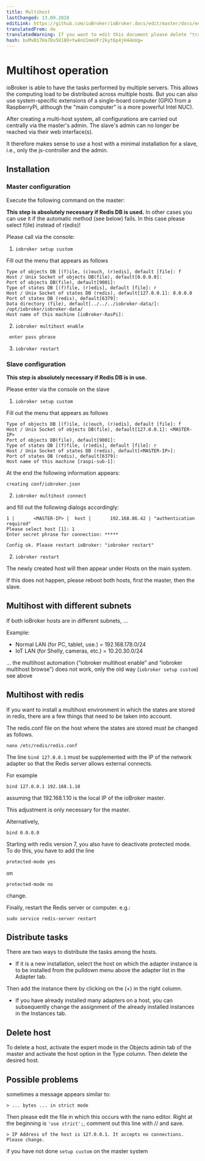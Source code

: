 ```yaml
---
title: Multihost
lastChanged: 13.09.2018
editLink: https://github.com/ioBroker/ioBroker.docs/edit/master/docs/en/config/multihost.md
translatedFrom: de
translatedWarning: If you want to edit this document please delete "translatedFrom" field, elsewise this document will be translated automatically again
hash: buMvB17Ha7Du5O18O+YwAnU1meUFr2kyt6p4jH44oUg=
---
```

# Multihost operation
ioBroker is able to have the tasks performed by multiple servers. This allows the computing load to be distributed across multiple hosts.
But you can also use system-specific extensions of a single-board computer (GPIO from a RaspberryPi, although the "main computer" is a more powerful Intel NUC).

After creating a multi-host system, all configurations are carried out centrally via the master's admin. The slave's admin can no longer be reached via their web interface(s).

It therefore makes sense to use a host with a minimal installation for a slave, i.e., only the js-controller and the admin.

## Installation
### Master configuration
Execute the following command on the master:

**This step is absolutely necessary if Redis DB is used.** In other cases you can use it if the automatic method (see below) fails. In this case please select f(ile) instead of r(edis)!

Please call via the console:

1. `iobroker setup custom`

Fill out the menu that appears as follows

```
Type of objects DB [(f)ile, (c)ouch, (r)edis], default [file]: f
Host / Unix Socket of objects DB(file), default[0.0.0.0]:
Port of objects DB(file), default[9001]:
Type of states DB [(f)file, (r)edis], default [file]: r
Host / Unix Socket of states DB (redis), default[127.0.0.1]: 0.0.0.0
Port of states DB (redis), default[6379]:
Data directory (file), default[../../../iobroker-data/]: /opt/iobroker/iobroker-data/
Host name of this machine [ioBroker-RasPi]:
```

2. `iobroker multihost enable`

``` enter pass phrase```

3. `iobroker restart`

### Slave configuration
**This step is absolutely necessary if Redis DB is in use.**

Please enter via the console on the slave

1. `iobroker setup custom`

Fill out the menu that appears as follows

```
Type of objects DB [(f)ile, (c)ouch, (r)edis], default [file]: f
Host / Unix Socket of objects DB(file), default[127.0.0.1]: <MASTER-IP>
Port of objects DB(file), default[9001]:
Type of states DB [(f)file, (r)edis], default [file]: r
Host / Unix Socket of states DB (redis), default[<MASTER-IP>]:
Port of states DB (redis), default[6379]:
Host name of this machine [raspi-sub-1]:
```

At the end the following information appears:

```
creating conf/iobroker.json
```

2. `iobroker multihost connect`

and fill out the following dialogs accordingly:

```
1 |       <MASTER-IP> |  host |       192.168.86.42 | "authentication required"
Please select host [1]: 1
Enter secret phrase for connection: *****

Config ok. Please restart ioBroker: "iobroker restart"
```

2. `iobroker restart`

The newly created host will then appear under Hosts on the main system.

If this does not happen, please reboot both hosts, first the master, then the slave.

## Multihost with different subnets
If both ioBroker hosts are in different subnets, …

Example:

* Normal LAN (for PC, tablet, use.) = 192.168.178.0/24
* IoT LAN (for Shelly, cameras, etc.) = 10.20.30.0/24

… the multihost automation (“iobroker multihost enable” and “iobroker multihost browse”) does not work, only the old way (`iobroker setup custom`) see above

## Multihost with redis
If you want to install a multihost environment in which the states are stored in redis, there are a few things that need to be taken into account.

The redis.conf file on the host where the states are stored must be changed as follows.

```
nano /etc/redis/redis.conf
```

The line `bind 127.0.0.1` must be supplemented with the IP of the network adapter so that the Redis server allows external connects.

For example

```
bind 127.0.0.1 192.168.1.10
```

assuming that 192.168.1.10 is the local IP of the ioBroker master.

This adjustment is only necessary for the master.

Alternatively,

```
bind 0.0.0.0
```

Starting with redis version 7, you also have to deactivate protected mode. To do this, you have to add the line

```
protected-mode yes
```

on

```
protected-mode no
```

change.

Finally, restart the Redis server or computer. e.g.:

```
sudo service redis-server restart
```

## Distribute tasks
There are two ways to distribute the tasks among the hosts.

* If it is a new installation, select the host on which the adapter instance is to be installed from the pulldown menu above the adapter list in the Adapter tab.

Then add the instance there by clicking on the (+) in the right column.

* If you have already installed many adapters on a host, you can subsequently change the assignment of the already installed instances in the Instances tab.

## Delete host
To delete a host, activate the expert mode in the Objects admin tab of the master and activate the host option in the Type column. Then delete the desired host.

## Possible problems
sometimes a message appears similar to:

```> ... bytes ... in strict mode```

Then please edit the file in which this occurs with the nano editor. Right at the beginning is `'use strict';`, comment out this line with // and save.

```> IP Address of the host is 127.0.0.1. It accepts no connections. Please change.```

if you have not done ``` setup custom ``` on the master system
